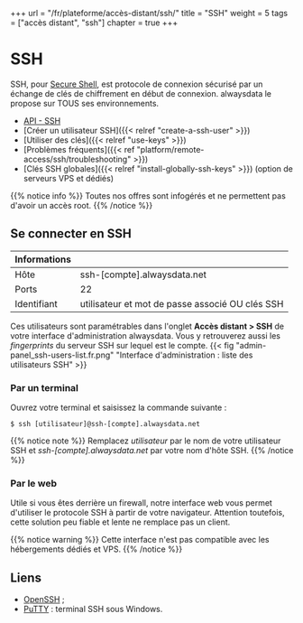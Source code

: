 +++
url = "/fr/plateforme/accès-distant/ssh/"
title = "SSH"
weight = 5
tags = ["accès distant", "ssh"]
chapter = true
+++

# SSH

SSH, pour [Secure Shell](https://fr.wikipedia.org/wiki/Secure_Shell), est protocole de connexion sécurisé par un échange de clés de chiffrement en début de connexion. alwaysdata le propose sur TOUS ses environnements.

- [API - SSH](https://api.alwaysdata.com/v1/ssh/doc/)
- [Créer un utilisateur SSH]({{< relref "create-a-ssh-user" >}})
- [Utiliser des clés]({{< relref "use-keys" >}})
- [Problèmes fréquents]({{< ref "platform/remote-access/ssh/troubleshooting" >}})
- [Clés SSH globales]({{< relref "install-globally-ssh-keys" >}}) (option de serveurs VPS et dédiés)

{{% notice info %}}
Toutes nos offres sont infogérés et ne permettent pas d'avoir un accès root.
{{% /notice %}}

## Se connecter en SSH

| Informations |                                                 |
|--------------|-------------------------------------------------|
| Hôte         | ssh-[compte].alwaysdata.net                     |
| Ports        | 22                                              |
| Identifiant  | utilisateur et mot de passe associé OU clés SSH |

Ces utilisateurs sont paramétrables dans l'onglet **Accès distant > SSH** de votre interface d'administration alwaysdata. Vous y retrouverez aussi les _fingerprints_ du serveur SSH sur lequel est le compte.
{{< fig "admin-panel_ssh-users-list.fr.png" "Interface d'administration : liste des utilisateurs SSH" >}}

### Par un terminal

Ouvrez votre terminal et saisissez la commande suivante :

```
$ ssh [utilisateur]@ssh-[compte].alwaysdata.net
```

{{% notice note %}}
Remplacez _utilisateur_ par le nom de votre utilisateur SSH et _ssh-[compte].alwaysdata.net_ par votre nom d'hôte SSH.
{{% /notice %}}


### Par le web

Utile si vous êtes derrière un firewall, notre interface web vous permet d'utiliser le protocole SSH à partir de votre navigateur. Attention toutefois, cette solution peu fiable et lente ne remplace pas un client.

{{% notice warning %}}
Cette interface n'est pas compatible avec les hébergements dédiés et VPS.
{{% /notice %}}


## Liens

- [OpenSSH](https://www.openssh.com/) ;
- [PuTTY](https://www.chiark.greenend.org.uk/~sgtatham/putty/download.html) : terminal SSH sous Windows.
